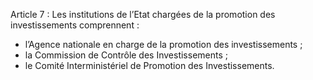 Article 7 :	Les institutions de l’Etat chargées de la promotion des investissements comprennent :
- l’Agence nationale en charge de la promotion des investissements ;
- la Commission de Contrôle des Investissements ;
- le Comité Interministériel de Promotion des Investissements.